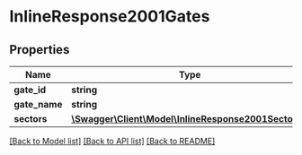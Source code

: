 # InlineResponse2001Gates

## Properties
Name | Type | Description | Notes
------------ | ------------- | ------------- | -------------
**gate_id** | **string** |  | [optional] 
**gate_name** | **string** |  | [optional] 
**sectors** | [**\Swagger\Client\Model\InlineResponse2001Sectors[]**](InlineResponse2001Sectors.md) |  | [optional] 

[[Back to Model list]](../README.md#documentation-for-models) [[Back to API list]](../README.md#documentation-for-api-endpoints) [[Back to README]](../README.md)


